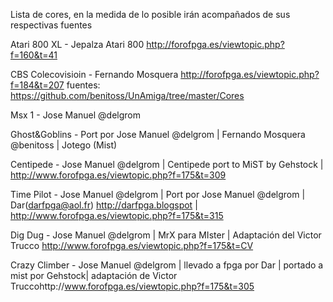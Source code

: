 Lista de cores, en la medida de lo posible irán acompañados de sus respectivas fuentes

Atari 800 XL - Jepalza Atari 800 http://forofpga.es/viewtopic.php?f=160&t=41

CBS Colecovisioin - Fernando Mosquera http://forofpga.es/viewtopic.php?f=184&t=207 fuentes:   https://github.com/benitoss/UnAmiga/tree/master/Cores

Msx 1 - Jose Manuel @delgrom

Ghost&Goblins - Port por Jose Manuel @delgrom | Fernando Mosquera @benitoss | Jotego (Mist)

Centipede - Jose Manuel @delgrom | Centipede port to MiST by Gehstock | http://www.forofpga.es/viewtopic.php?f=175&t=309

Time Pilot - Jose Manuel @delgrom | Port por Jose Manuel @delgrom | Dar(darfpga@aol.fr) http://darfpga.blogspot | http://www.forofpga.es/viewtopic.php?f=175&t=315

Dig Dug - Jose Manuel @delgrom | MrX para MIster | Adaptación del Victor Trucco http://www.forofpga.es/viewtopic.php?f=175&t=CV

Crazy Climber - Jose Manuel @delgrom | llevado a fpga por Dar | portado a mist por Gehstock| adaptación de Victor Truccohttp://www.forofpga.es/viewtopic.php?f=175&t=305

